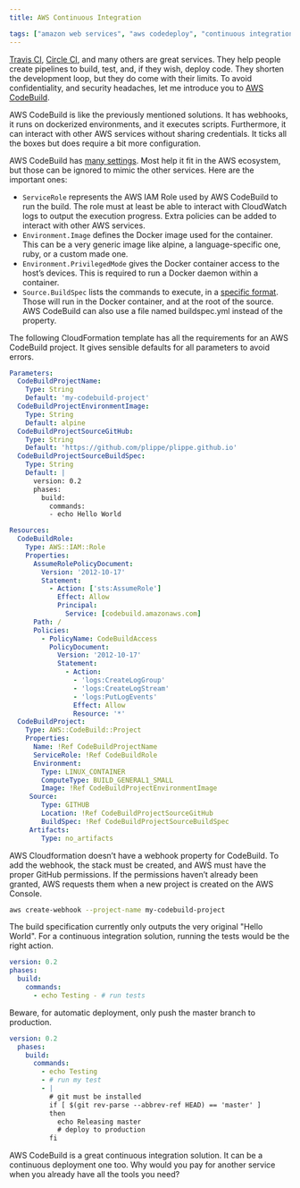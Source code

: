```yaml
---
title: AWS Continuous Integration

tags: ["amazon web services", "aws codedeploy", "continuous integration"]
---
```


[Travis CI](https://travis-ci.org/), [Circle CI](https://circleci.com/), and many others are great services. They help people create pipelines to build, test, and, if they wish, deploy code. They shorten the development loop, but they do come with their limits. To avoid confidentiality, and security headaches, let me introduce you to [AWS CodeBuild](https://aws.amazon.com/codebuild/).

AWS CodeBuild is like the previously mentioned solutions. It has webhooks, it runs on dockerized environments, and it executes scripts. Furthermore, it can interact with other AWS services without sharing credentials. It ticks all the boxes but does require a bit more configuration.

AWS CodeBuild has [many settings](https://docs.aws.amazon.com/AWSCloudFormation/latest/UserGuide/aws-resource-codebuild-project.html). Most help it fit in the AWS ecosystem, but those can be ignored to mimic the other services. Here are the important ones:
- `ServiceRole` represents the AWS IAM Role used by AWS CodeBuild to run the build. The role must at least be able to interact with CloudWatch logs to output the execution progress. Extra policies can be added to interact with other AWS services.
- `Environment.Image` defines the Docker image used for the container. This can be a very generic image like alpine, a language-specific one, ruby, or a custom made one.
- `Environment.PrivilegedMode` gives the Docker container access to the host’s devices. This is required to run a Docker daemon within a container.
- `Source.BuildSpec` lists the commands to execute, in a [specific format](https://docs.aws.amazon.com/codebuild/latest/userguide/build-spec-ref.html). Those will run in the Docker container, and at the root of the source. AWS CodeBuild can also use a file named buildspec.yml instead of the property.

The following CloudFormation template has all the requirements for an AWS CodeBuild project. It gives sensible defaults for all parameters to avoid errors.

```yaml
Parameters:
  CodeBuildProjectName:
    Type: String
    Default: 'my-codebuild-project'
  CodeBuildProjectEnvironmentImage:
    Type: String
    Default: alpine
  CodeBuildProjectSourceGitHub:
    Type: String
    Default: 'https://github.com/plippe/plippe.github.io'
  CodeBuildProjectSourceBuildSpec:
    Type: String
    Default: |
      version: 0.2
      phases:
        build:
          commands:
          - echo Hello World

Resources:
  CodeBuildRole:
    Type: AWS::IAM::Role
    Properties:
      AssumeRolePolicyDocument:
        Version: '2012-10-17'
        Statement:
          - Action: ['sts:AssumeRole']
            Effect: Allow
            Principal:
              Service: [codebuild.amazonaws.com]
      Path: /
      Policies:
        - PolicyName: CodeBuildAccess
          PolicyDocument:
            Version: '2012-10-17'
            Statement:
              - Action:
                - 'logs:CreateLogGroup'
                - 'logs:CreateLogStream'
                - 'logs:PutLogEvents'
                Effect: Allow
                Resource: '*'
  CodeBuildProject:
    Type: AWS::CodeBuild::Project
    Properties:
      Name: !Ref CodeBuildProjectName
      ServiceRole: !Ref CodeBuildRole
      Environment:
        Type: LINUX_CONTAINER
        ComputeType: BUILD_GENERAL1_SMALL
        Image: !Ref CodeBuildProjectEnvironmentImage
     Source:
        Type: GITHUB
        Location: !Ref CodeBuildProjectSourceGitHub
        BuildSpec: !Ref CodeBuildProjectSourceBuildSpec
     Artifacts:
        Type: no_artifacts
```

AWS Cloudformation doesn’t have a webhook property for CodeBuild. To add the webhook, the stack must be created, and AWS must have the proper GitHub permissions. If the permissions haven’t already been granted, AWS requests them when a new project is created on the AWS Console.

```sh
aws create-webhook --project-name my-codebuild-project
```

The build specification currently only outputs the very original "Hello World". For a continuous integration solution, running the tests would be the right action.

```yaml
version: 0.2
phases:
  build:
    commands:
      - echo Testing - # run tests
```

Beware, for automatic deployment, only push the master branch to production.

```yaml
version: 0.2
  phases:
    build:
      commands:
        - echo Testing
        - # run my test
        - |
          # git must be installed
          if [ $(git rev-parse --abbrev-ref HEAD) == 'master' ]
          then
            echo Releasing master
            # deploy to production
          fi
```

AWS CodeBuild is a great continuous integration solution. It can be a continuous deployment one too. Why would you pay for another service when you already have all the tools you need?
